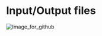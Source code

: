 # Input/Output files
![Image_for_github](https://user-images.githubusercontent.com/98873866/153701450-fe1b58c7-fddf-44c5-84ba-8356928b56e2.png)
